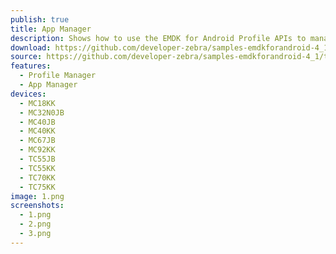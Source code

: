 ```yaml
---
publish: true
title: App Manager
description: Shows how to use the EMDK for Android Profile APIs to manage App Manager profiles.
download: https://github.com/developer-zebra/samples-emdkforandroid-4_1/archive/ProfileAppMgrSample1.zip
source: https://github.com/developer-zebra/samples-emdkforandroid-4_1/tree/ProfileAppMgrSample1
features: 
  - Profile Manager
  - App Manager
devices: 
  - MC18KK
  - MC32N0JB
  - MC40JB
  - MC40KK
  - MC67JB
  - MC92KK
  - TC55JB
  - TC55KK
  - TC70KK
  - TC75KK
image: 1.png
screenshots: 
  - 1.png
  - 2.png
  - 3.png
---
```


